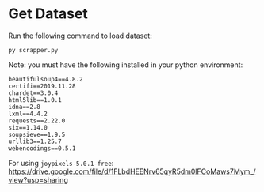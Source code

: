 # Get Dataset
Run the following command to load dataset:
```
py scrapper.py
```

Note: you must have the following installed in your python environment:
```
beautifulsoup4==4.8.2
certifi==2019.11.28
chardet==3.0.4
html5lib==1.0.1
idna==2.8
lxml==4.4.2
requests==2.22.0
six==1.14.0
soupsieve==1.9.5
urllib3==1.25.7
webencodings==0.5.1
```

For using `joypixels-5.0.1-free`: https://drive.google.com/file/d/1FLbdHEENrv65qyR5dm0lFCoMaws7Mym_/view?usp=sharing